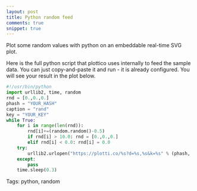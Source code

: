 ```yaml
---
layout: post
title: Python random feed
comments: true
snippet: true
---
```


Plot some random values with python on an embeddable real-time SVG plot. 

<object data="https://plotti.co/random_sample/300x80.svg" type="image/svg+xml"></object>

Here is the full python script that plottico uses internally to feed the sample data. You can just copy-and-paste it and run - it is already configured. You will see your result in the plot below.

```python
#!/usr/bin/python
import urllib2, time, random
rnd = [0.,0.,0.]
phash = "YOUR_HASH"
caption = "rand"
key = "YOUR_KEY"
while True:
    for i in range(len(rnd)): 
        rnd[i]+=(random.random()-0.5)
        if rnd[i] > 10.0: rnd = [0.,0.,0.]
        elif rnd[i] < 0.0: rnd[i] = 0.0
    try:
        urllib2.urlopen("https://plotti.co/%s?d=%s,%s&k=%s" % (phash, ','.join(str(x) for x in rnd), caption, key) ).read()
    except:
        pass
    time.sleep(0.3)
```

Tags: python, random
